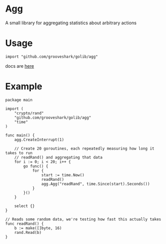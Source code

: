 # Agg

A small library for aggregating statistics about arbitrary actions

# Usage

    import "github.com/grooveshark/golib/agg"

docs are [here](http://godoc.org/github.com/grooveshark/golib/agg)

# Example

    package main

    import (
        "crypto/rand"
        "github.com/grooveshark/golib/agg"
        "time"
    )

    func main() {
        agg.CreateInterrupt(1)

        // Create 20 goroutines, each repeatedly measuring how long it takes to run
        // readRand() and aggregating that data
        for i := 0; i < 20; i++ {
            go func() {
                for {
                    start := time.Now()
                    readRand()
                    agg.Agg("readRand", time.Since(start).Seconds())
                }
            }()
        }

        select {}
    }

    // Reads some random data, we're testing how fast this actually takes
    func readRand() {
        b := make([]byte, 16)
        rand.Read(b)
    }

